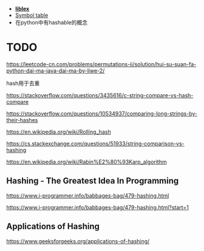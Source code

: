 - [**liblex**](http://clang.llvm.org/features.html) 
- [Symbol table](https://en.wikipedia.org/wiki/Symbol_table)
- 在python中有hashable的概念



# TODO

https://leetcode-cn.com/problems/permutations-ii/solution/hui-su-suan-fa-python-dai-ma-java-dai-ma-by-liwe-2/

hash用于去重

https://stackoverflow.com/questions/3435616/c-string-compare-vs-hash-compare

https://stackoverflow.com/questions/10534937/comparing-long-strings-by-their-hashes

https://en.wikipedia.org/wiki/Rolling_hash

https://cs.stackexchange.com/questions/51933/string-comparison-vs-hashing

https://en.wikipedia.org/wiki/Rabin%E2%80%93Karp_algorithm



## Hashing - The Greatest Idea In Programming

https://www.i-programmer.info/babbages-bag/479-hashing.html

https://www.i-programmer.info/babbages-bag/479-hashing.html?start=1



## Applications of Hashing

https://www.geeksforgeeks.org/applications-of-hashing/